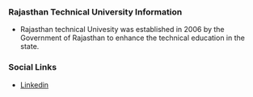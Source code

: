 ### Rajasthan Technical University Information
* Rajasthan technical Univesity was established in 2006 by the Government of Rajasthan to enhance the technical education in the state.

### Social Links
* [Linkedin](https://www.linkedin.com/groups/10164131/)


